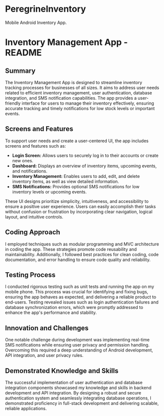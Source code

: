 # PeregrineInventory
Mobile Android Inventory App.

# Inventory Management App - README

## Summary
The Inventory Management App is designed to streamline inventory tracking processes for businesses of all sizes. It aims to address user needs related to efficient inventory management, user authentication, database integration, and SMS notification capabilities. The app provides a user-friendly interface for users to manage their inventory effectively, ensuring accurate tracking and timely notifications for low stock levels or important events.

## Screens and Features
To support user needs and create a user-centered UI, the app includes screens and features such as:

- **Login Screen:** Allows users to securely log in to their accounts or create new ones.
- **Dashboard:** Displays an overview of inventory items, upcoming events, and notifications.
- **Inventory Management:** Enables users to add, edit, and delete inventory items, as well as view detailed information.
- **SMS Notifications:** Provides optional SMS notifications for low inventory levels or upcoming events.

These UI designs prioritize simplicity, intuitiveness, and accessibility to ensure a positive user experience. Users can easily accomplish their tasks without confusion or frustration by incorporating clear navigation, logical layout, and intuitive controls.

## Coding Approach
I employed techniques such as modular programming and MVC architecture in coding the app. These strategies promote code reusability and maintainability. Additionally, I followed best practices for clean coding, code documentation, and error handling to ensure code quality and reliability.

## Testing Process
I conducted rigorous testing such as unit tests and running the app on my mobile phone. This process was crucial for identifying and fixing bugs, ensuring the app behaves as expected, and delivering a reliable product to end-users. Testing revealed issues such as login authentication failures and database synchronization errors, which were promptly addressed to enhance the app's performance and stability.

## Innovation and Challenges
One notable challenge during development was implementing real-time SMS notifications while ensuring user privacy and permission handling. Overcoming this required a deep understanding of Android development, API integration, and user privacy rules.

## Demonstrated Knowledge and Skills
The successful implementation of user authentication and database integration components showcased my knowledge and skills in backend development and API integration. By designing a robust and secure authentication system and seamlessly integrating database operations, I demonstrated proficiency in full-stack development and delivering scalable, reliable applications.
